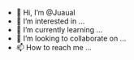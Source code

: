 - 👋 Hi, I’m @Juaual
- 👀 I’m interested in ...
- 🌱 I’m currently learning ...
- 💞️ I’m looking to collaborate on ...
- 📫 How to reach me ...

<!---
Juaual/Juaual is a ✨ special ✨ repository because its `README.md` (this file) appears on your GitHub profile.
You can click the Preview link to take a look at your changes.
--->
